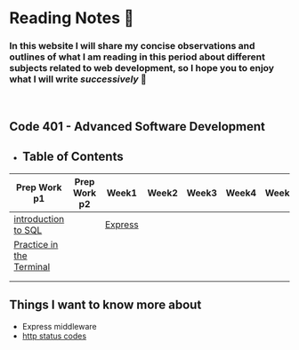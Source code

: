 # **Reading Notes** :notebook:
### In this website I will share my concise observations and outlines of what I am reading in this period about different subjects related to web development, so I hope you to enjoy what I will write *successively* :see_no_evil:
 <br>

 ##  Code 401 - Advanced Software Development
 - ## Table of Contents
 
|Prep Work p1   | Prep Work p2 | Week1 | Week2   | Week3   | Week4   | Week5   | Week6   | Week7   |
|---|---|---|---|---|---|---|---|---|
|  [introduction to SQL](/Prep_Readings/SQL.md) | | [Express](/Code%20401_advaced%20Level/class01/Express.md)  |   |   |   |   |   |   |
|  [Practice in the Terminal](/Prep_Readings/Terminal.md)  |   |   |   |   |   |   |   |   |
|   |   |   |   |   |   |   |   |   |
|   |   |   |   |   |   |   |   |   |

## Things I want to know more about

- Express middleware
- [http status codes](https://www.restapitutorial.com/httpstatuscodes.html)
